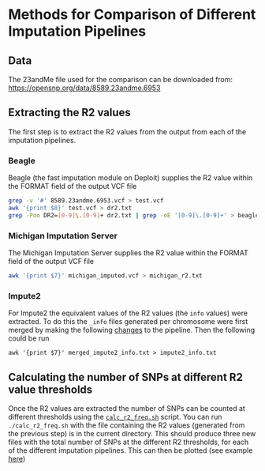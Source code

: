# Methods for Comparison of Different Imputation Pipelines

## Data

The 23andMe file used for the comparison can be downloaded from: https://opensnp.org/data/8589.23andme.6953

## Extracting the R2 values
The first step is to extract the R2 values from the output from each of the imputation pipelines.

### Beagle
Beagle (the fast imputation module on Deploit) supplies the R2 value within the FORMAT field of the output VCF file

```bash
grep -v '#' 8589.23andme.6953.vcf > test.vcf
awk '{print $8}' test.vcf > dr2.txt
grep -Poo DR2=[0-9]\.[0-9]+ dr2.txt | grep -oE '[0-9]\.[0-9]+' > beagle_r2.txt
```

### Michigan Imputation Server
The Michigan Imputation Server supplies the R2 value within the FORMAT field of the output VCF file
```bash
awk '{print $7}' michigan_imputed.vcf > michigan_r2.txt
```

### Impute2
For Impute2 the equivalent values of the R2 values (the `info` values) were extracted. To do this the `_info` files generated per chromosome were first merged by making the following [changes](https://github.com/PhilPalmer/docker-impute2-1/commit/98c4dddc56bf1732458d821445e1bd9f54776c30) to the pipeline. Then the following could be run
```
awk '{print $7}' merged_impute2_info.txt > impute2_info.txt
```

## Calculating the number of SNPs at different R2 value thresholds
Once the R2 values are extracted the number of SNPs can be counted at different thresholds using the [`calc_r2_freq.sh`](https://github.com/lifebit-ai/imputation-comparison/blob/master/calc_r2_freq.sh) script. You can run `./calc_r2_freq.sh` with the file containing the R2 values (generated from the previous step) is in the current directory. This should produce three new files with the total number of SNPs at the different R2 thresholds, for each of the different imputation pipelines. This can then be plotted (see example [here](https://docs.google.com/spreadsheets/d/1MdUg0htWwDYTksn1QJ_RPZvFk0vpGv1yg6muOtz7xP8/edit?usp=sharing))